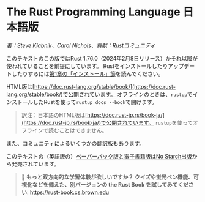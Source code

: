 <!--
# The Rust Programming Language
-->
# The Rust Programming Language 日本語版

<!--
*by Steve Klabnik and Carol Nichols, with contributions from the Rust Community*
-->
*著：Steve Klabnik、Carol Nichols、貢献：Rustコミュニティ*

<!--
This version of the text assumes you’re using Rust 1.76.0 (released 2024-02-08)
or later. See the [“Installation” section of Chapter 1][install]
to install or update Rust.
-->
このテキストのこの版ではRust 1.76.0（2024年2月8日リリース）かそれ以降が使われていることを前提にしています。
Rustをインストールしたりアップデートしたりするには[第1章の「インストール」節][install]を読んでください。

<!--
The HTML format is available online at
[https://doc.rust-lang.org/stable/book/](https://doc.rust-lang.org/stable/book/)
and offline with installations of Rust made with `rustup`; run `rustup docs
--book` to open.
-->
HTML版は[https://doc.rust-lang.org/stable/book/](https://doc.rust-lang.org/stable/book/)で公開されています。
オフラインのときは、`rustup`でインストールしたRustを使って`rustup docs --book`で開けます。

> 訳注：日本語のHTML版は[https://doc.rust-jp.rs/book-ja/](https://doc.rust-jp.rs/book-ja/)で公開されています。
> `rustup`を使ってオフラインで読むことはできません。

<!--
Several community [translations] are also available.
-->
また、コミュニティによるいくつかの[翻訳版][translations]もあります。

<!--
This text is available in [paperback and ebook format from No Starch
Press][nsprust].
-->
このテキストの（英語版の）[ペーパーバック版と電子書籍版はNo Starch出版][nsprust]から発売されています。


[install]: ch01-01-installation.html
[editions]: appendix-05-editions.html
[nsprust]: https://nostarch.com/rust-programming-language-2nd-edition
[translations]: appendix-06-translation.html

<!--
> **🚨 Want a more interactive learning experience? Try out a different version
> of the Rust Book, featuring: quizzes, highlighting, visualizations, and
> more**: <https://rust-book.cs.brown.edu>
-->

> **🚨 もっと双方向的な学習体験が欲しいですか？ 
> クイズや蛍光ペン機能、可視化などを備えた、別バージョンの the Rust Book を試してみてください**:
> <https://rust-book.cs.brown.edu>
